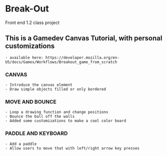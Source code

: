 # Break-Out
 Front end 1.2 class project

## This is a Gamedev Canvas Tutorial, with personal customizations
    - available here: https://developer.mozilla.org/en-US/docs/Games/Workflows/Breakout_game_from_scratch

### CANVAS
    - Introduce the canvas element
    - Draw simple objects filled or only bordered

### MOVE AND BOUNCE
    - Loop a drawing function and change positions
    - Bounce the ball off the walls
    - Added some customizations to make a cool color board

### PADDLE AND KEYBOARD
    - Add a paddle
    - Allow users to move that with left/right arrow key presses